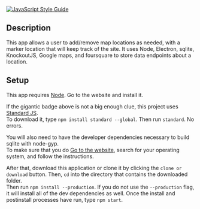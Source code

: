 [![JavaScript Style Guide](https://cdn.rawgit.com/feross/standard/master/badge.svg)](https://github.com/feross/standard)

## Description

This app allows a user to add/remove map locations as needed, with a marker location that will keep track of the site.  It uses Node, 
Electron, sqlite, KnockoutJS, Google maps, and foursquare to store data endpoints about a location.

## Setup

This app requires [Node](https://nodejs.org/en/).  Go to the website and install it.

If the gigantic badge above is not a big enough clue, this project uses [Standard JS](https://standardjs.com/).  
To download it, type `npm install standard --global`.  Then run `standard`.  No errors.

You will also need to have the developer dependencies necessary to build sqlite with node-gyp.  
To make sure that you do [Go to the website](https://github.com/nodejs/node-gyp#installation), search for your operating system,
and follow the instructions.

After that, download this application or clone it by clicking the `clone or download` button.  Then, `cd` into the directory that contains the downloaded folder.  
Then run `npm install --production`. 
If you do not use the `--production` flag, it will install all of the dev dependencies as well.  Once the install and postinstall processes 
have run, type `npm start`.  
